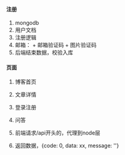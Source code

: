 #### 注册

1.  mongodb
2.  用户文档
3.  注册逻辑
   1.  邮箱： + 邮箱验证码 + 图片验证码
   2.  后端结束数据，校验入库

#### 页面

1. 博客首页
2. 文章详情
3. 登录注册
4. 问答





1.  前端请求/api开头的，代理到node层
2. 返回数据，{code: 0, data: xx, message: ''}